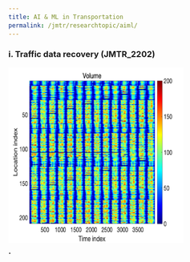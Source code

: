 ```yaml
---
title: AI & ML in Transportation
permalink: /jmtr/researchtopic/aiml/
---
```



<style>
.intro{
font-family:times;
font-size:21px;
}
</style>

### i. Traffic data recovery (JMTR_2202) 

<div class="container">
    <div class="row">
        <div class="col-md-4">
          <img src="https://raw.githubusercontent.com/Yunqing-Jia/JMTR_2202/main/JMTR_2202_2302%20%7C%20Figure%203%20and%209/fig3a_1.png" class="center" width='350' height='350'>
        </div>
        <div class="col-md-5">
            <div class="intro">
            .
            </div>
        </div>
    </div>
</div>
